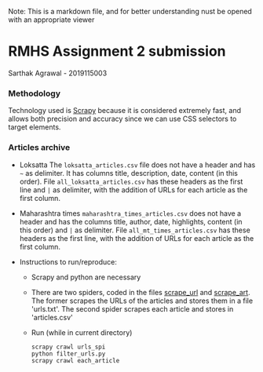 Note: This is a markdown file, and for better understanding nust be opened with an appropriate viewer

# RMHS Assignment 2 submission

Sarthak Agrawal - 2019115003

### Methodology

Technology used is [Scrapy](https://scrapy.org/) because it is considered extremely fast, and allows both precision and accuracy since we can use CSS selectors to target elements.

### Articles archive

- Loksatta
  The `loksatta_articles.csv` file does not have a header and has `~` as delimiter. It has columns title, description, date, content (in this order). File `all_loksatta_articles.csv` has these headers as the first line and `|` as delimiter, with the addition of URLs for each article as the first column.
- Maharashtra times
  `maharashtra_times_articles.csv` does not have a header and has the columns title, author, date, highlights, content (in this order) and `|` as delimiter. File `all_mt_times_articles.csv` has these headers as the first line, with the addition of URLs for each article as the first column.

- Instructions to run/reproduce:

  - Scrapy and python are necessary
  - There are two spiders, coded in the files [scrape_url](./tutorial/spiders/scrape_url.py) and [scrape_art](./tutorial/spiders/scrape_art.py). The former scrapes the URLs of the articles and stores them in a file 'urls.txt'. The second spider scrapes each article and stores in 'articles.csv'
  - Run (while in current directory)

    ```
    scrapy crawl urls_spi
    python filter_urls.py
    scrapy crawl each_article

    ```
